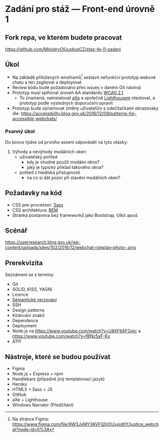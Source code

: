 # Zadání pro stáž — Front-end úrovně 1

## Fork repa, ve kterém budete pracovat
https://github.com/MinistryOfJusticeCZ/staz-fe-l1-zadani

## Úkol

- Na základě přiložených wireframů[^1] sestavit nefunkční prototyp webové chatu a ten zagitovat a deployovat
- Review kódu bude požadováno přes issues v daném Git nástroji
- Prototyp musí splňovat úroveň AA standardu [WCAG 2.1](https://www.w3.org/TR/WCAG21/)
  - To znamená, nainstalovat [aXe](https://addons.mozilla.org/en-US/firefox/addon/axe-devtools/) a společně [Lighthousem](https://developers.google.com/web/tools/lighthouse) otestovat, a prototyp podle výsledných doporučení opravit
- Prototyp bude oznamovat změny uživatelům s odečítačkami obrazovaky dle: https://accessibility.blog.gov.uk/2016/12/09/patterns-for-accessible-webchats/

### Psanný úkol
Do konce týdne od prvního sezení odpovědět na tyto otázky:

1. Výhody a nevýhody modálních oken:
    - uživatelský pohled
      - kdy je vhodné použít modální okno?
      - jaký je typický příklad takového okna?
    - pohled z hlediska přístupnosti
      - na co si dát pozor při stavění modálních oken?

## Požadavky na kód

- CSS pre-processor: [Sass](https://www.itnetwork.cz/html-css/webove-portfolio/tutorial-moderni-webove-portfolio-sass)
- CSS architektura: [BEM](https://jecas.cz/bem)
- Stránka postavena bez frameworků jako Bootstrap, UIkit apod.

## Scénář
https://userresearch.blog.gov.uk/wp-content/uploads/sites/102/2016/12/webchat-roleplay-photo-.png

## Prerekvizita

Seznámení se s termíny:

- Git
- SOLID, KISS, YAGNI
- Licence
- [Sémantické verzování](https://semver.org/lang/cs/)
- SSH
- Design patterns
- Kódování znaků
- Dependence
- Deployment
- Node.js na https://www.youtube.com/watch?v=U8XF6AFGqlc a https://www.youtube.com/watch?v=fBNz5xF-Kx
- A11Y

## Nástroje, které se budou používat

- Figma
- Node.js + Express + npm
- Handlebars (případně jiný templatovací jazyk)
- Heroku
- HTML5 + Sass + JS
- GitHub
- aXe + Lighthouse
- Windows Narrator (Předčítání)

[^1]: Na stránce Figma: https://www.figma.com/file/9W3JxMY38VFQ0rDUvoid0Y/justice_webchat?node-id=0%3A


